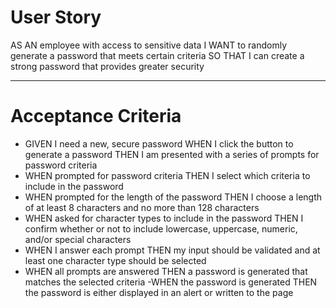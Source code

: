 # User Story
AS AN employee with access to sensitive data
I WANT to randomly generate a password that meets certain criteria
SO THAT I can create a strong password that provides greater security

- - - 
# Acceptance Criteria
- GIVEN I need a new, secure password
WHEN I click the button to generate a password
THEN I am presented with a series of prompts for password criteria
- WHEN prompted for password criteria
THEN I select which criteria to include in the password
- WHEN prompted for the length of the password
THEN I choose a length of at least 8 characters and no more than 128 characters
- WHEN asked for character types to include in the password
THEN I confirm whether or not to include lowercase, uppercase, numeric, and/or special characters
- WHEN I answer each prompt
THEN my input should be validated and at least one character type should be selected
- WHEN all prompts are answered
THEN a password is generated that matches the selected criteria
-WHEN the password is generated
THEN the password is either displayed in an alert or written to the page

